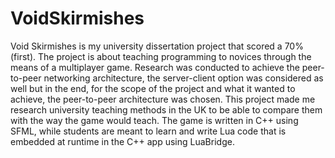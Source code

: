 # VoidSkirmishes
Void Skirmishes is my university dissertation project
that scored a 70% (first). The project is about teaching
programming to novices through the means of a 
multiplayer game.
Research was conducted to achieve the peer-to-peer
networking architecture, the server-client option
was considered as well but in the end, for the scope
of the project and what it wanted to achieve, the
peer-to-peer architecture was chosen. This project
made me research university teaching methods in the UK
to be able to compare them with the way the game would
teach.
The game is written in C++ using SFML, while students 
are meant to learn and write Lua code that is embedded
at runtime in the C++ app using LuaBridge.
